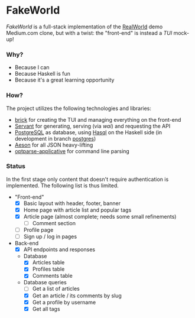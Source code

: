 # FakeWorld #

_FakeWorld_ is a full-stack implementation of the
[RealWorld](https://github.com/gothinkster/realworld) demo Medium.com
clone, but with a twist: the "front-end" is instead a _TUI_ mock-up!

### Why? ###

- Because I can
- Because Haskell is fun
- Because it's a great learning opportunity

### How? ###

The project utilizes the following technologies and libraries:

- [brick](https://github.com/jtdaugherty/brick/) for creating the TUI
  and managing everything on the front-end
- [Servant](https://github.com/haskell-servant/servant) for
  generating, serving (via _wai_) and requesting the API
- [PostgreSQL](https://www.postgresql.org/) as database, using
  [Hasql](https://github.com/nikita-volkov/hasql/) on the Haskell side
  (in development in branch
  [postgres](https://github.com/adql/fakeworld/tree/postgres))
- [Aeson](https://github.com/haskell/aeson/) for all JSON heavy-lifting
- [optparse-applicative](https://github.com/pcapriotti/optparse-applicative)
  for command line parsing

### Status ###

In the first stage only content that doesn't require authentication is implemented. The following list is thus limited.

- "Front-end"
  - [x] Basic layout with header, footer, banner
  - [x] Home page with article list and popular tags
  - [x] Article page (almost complete; needs some small refinements)
    - [ ] Comment section
  - [ ] Profile page
  - [ ] Sign up / log in pages

- Back-end
  - [x] API endpoints and responses
  - Database
    - [x] Articles table
    - [x] Profiles table
    - [x] Comments table
  - Database queries
    - [ ] Get a list of articles
    - [x] Get an article / its comments by slug
    - [x] Get a profile by username
    - [x] Get all tags
